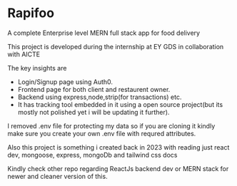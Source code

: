 # Rapifoo
A complete Enterprise level MERN full stack app for food delivery 

This project is developed during the internship at EY GDS in collaboration with AICTE

The key insights are 
  - Login/Signup page using Auth0.
  - Frontend page for both client and restaurent owner.
  - Backend using express,node,strip(for transactions) etc.
  - It has tracking tool embedded in it using a open source project(but its mostly not polished yet i will be updating it further).

I removed .env file for protecting my data so if you are cloning it kindly make sure you create your own .env file with requred attributes.

Also this project is something i created back in 2023 with reading just react dev, mongoose, express, mongoDb and tailwind css docs

Kindly check other repo regarding ReactJs backend dev or MERN stack for newer and cleaner version of this.
